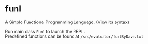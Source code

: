 funl
====

A Simple Functional Programming Language. (View its <a href="http://www.cis.upenn.edu/~matuszek/cit594-2013/Assignments/06-programming-language.html" target="_blank">syntax</a>)<br>

Run main class <code>Funl</code> to launch the REPL.<br>
Predefined functions can be found at `/src/evaluator/funlByDave.txt`

